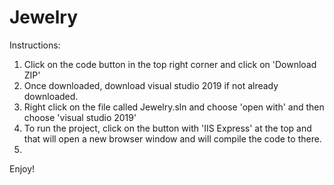 # Jewelry

Instructions:<br>
1. Click on the code button in the top right corner and click on 'Download ZIP'<br>
2. Once downloaded, download visual studio 2019 if not already downloaded.<br>
3. Right click on the file called Jewelry.sln and choose 'open with' and then choose 'visual studio 2019'<br>
4. To run the project, click on the button with 'IIS Express' at the top and that will open a new browser window and will compile the code to there.<br>
5. <br>
Enjoy!
